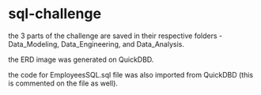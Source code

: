 # sql-challenge

the 3 parts of the challenge are saved in their respective folders - Data_Modeling, Data_Engineering, and Data_Analysis.

the ERD image was generated on QuickDBD.

the code for EmployeesSQL.sql file was also imported from QuickDBD (this is commented on the file as well).